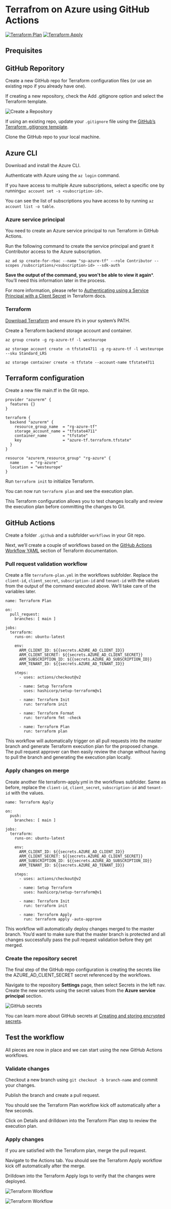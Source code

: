 # Terrafrom on Azure using GitHub Actions

[![Terraform Plan](https://github.com/thomaskrampe/TFonAzure/actions/workflows/terraform-plan.yml/badge.svg)](https://github.com/thomaskrampe/TFonAzure/actions/workflows/terraform-plan.yml)
[![Terraform Apply](https://github.com/thomaskrampe/TFonAzure/actions/workflows/terraform-apply.yml/badge.svg)](https://github.com/thomaskrampe/TFonAzure/actions/workflows/terraform-apply.yml)

## Prequisites

## GitHub Reporitory

Create a new GitHub repo for Terraform configuration files (or use an existing repo if you already have one).

If creating a new repository, check the Add .gitignore option and select the Terraform template.

![Create a Repository](/images/GitHubActions_001.png)

If using an existing repo, update your `.gitignore` file using the [GitHub’s Terraform .gitignore template][1].

Clone the GitHub repo to your local machine.

## Azure CLI

Download and install the Azure CLI.

Authenticate with Azure using the `az login` command.

If you have access to multiple Azure subscriptions, select a specific one by running`az account set -s <subscription-id>`.

You can see the list of subscriptions you have access to by running `az account list -o table`.

### Azure service principal

You need to create an Azure service principal to run Terraform in GitHub Actions.

Run the following command to create the service principal and grant it Contributor access to the Azure subscription.

```language-hcl
az ad sp create-for-rbac --name "sp-azure-tf" --role Contributor --scopes /subscriptions/<subscription-id> --sdk-auth
```

**Save the output of the command, you won't be able to view it again***. You’ll need this information later in the process.

For more information, please refer to [Authenticating using a Service Principal with a Client Secret][2] in Terraform docs.

### Terraform

[Download Terraform][3] and ensure it’s in your system’s PATH.

Create a Terraform backend storage account and container.

```language-hcl
az group create -g rg-azure-tf -l westeurope

az storage account create -n tfstate4711 -g rg-azure-tf -l westeurope --sku Standard_LRS

az storage container create -n tfstate --account-name tfstate4711
```

## Terraform configuration

Create a new file main.tf in the Git repo.

```language-hcl
provider "azurerm" {
  features {}
}

terraform {
  backend "azurerm" {
    resource_group_name  = "rg-azure-tf"
    storage_account_name = "tfstate4711"
    container_name       = "tfstate"
    key                  = "azure-tf.terraform.tfstate"
  }
}

resource "azurerm_resource_group" "rg-azure" {
  name     = "rg-azure"
  location = "westeurope"
}
```

Run `terraform init` to initialize Terraform.

You can now run `terraform plan` and see the execution plan.

This Terraform configuration allows you to test changes locally and review the execution plan before committing the changes to Git.

## GitHub Actions

Create a folder `.github` and a subfolder `workflows` in your Git repo.

Next, we’ll create a couple of workflows based on the [GitHub Actions Workflow YAML][4] section of Terraform documentation.

### Pull request validation workflow

Create a file `terraform-plan.yml` in the workflows subfolder. Replace the `client-id`, `client_secret`, `subscription-id` and `tenant-id` with the values from the output of the command executed above. We’ll take care of the variables  later.

```language-yaml
name: Terraform Plan

on:
  pull_request:
    branches: [ main ]

jobs:
  terraform:
    runs-on: ubuntu-latest

    env:
      ARM_CLIENT_ID: ${{secrets.AZURE_AD_CLIENT_ID}}
      ARM_CLIENT_SECRET: ${{secrets.AZURE_AD_CLIENT_SECRET}}
      ARM_SUBSCRIPTION_ID: ${{secrets.AZURE_AD_SUBSCRIPTION_ID}}
      ARM_TENANT_ID: ${{secrets.AZURE_AD_TENANT_ID}}

    steps:
      - uses: actions/checkout@v2

      - name: Setup Terraform
        uses: hashicorp/setup-terraform@v1

      - name: Terraform Init
        run: terraform init

      - name: Terraform Format
        run: terraform fmt -check

      - name: Terraform Plan
        run: terraform plan
```

This workflow will automatically trigger on all pull requests into the master branch and generate Terraform execution plan for the proposed change. The pull request approver can then easily review the change without having to pull the branch and generating the execution plan locally.

### Apply changes on merge

Create another file terraform-apply.yml in the workflows subfolder. Same as before, replace the `client-id`, `client_secret`, `subscription-id` and `tenant-id` with the values.

```language-yaml
name: Terraform Apply

on:
  push:
    branches: [ main ]

jobs:
  terraform:
    runs-on: ubuntu-latest

    env:
      ARM_CLIENT_ID: ${{secrets.AZURE_AD_CLIENT_ID}}
      ARM_CLIENT_SECRET: ${{secrets.AZURE_AD_CLIENT_SECRET}}
      ARM_SUBSCRIPTION_ID: ${{secrets.AZURE_AD_SUBSCRIPTION_ID}}
      ARM_TENANT_ID: ${{secrets.AZURE_AD_TENANT_ID}}

    steps:
      - uses: actions/checkout@v2

      - name: Setup Terraform
        uses: hashicorp/setup-terraform@v1

      - name: Terraform Init
        run: terraform init

      - name: Terraform Apply
        run: terraform apply -auto-approve
```

This workflow will automatically deploy changes merged to the master branch. You’d want to make sure that the master branch is protected and all changes successfully pass the pull request validation before they get merged.

### Create the repository secret

The final step of the GitHub repo configuration is creating the secrets like the AZURE_AD_CLIENT_SECRET secret referenced by the workflows.

Navigate to the repository **Settings** page, then select Secrets in the left nav. Create the new secrets using the secret values from the **Azure service principal** section.

![GitHub secrets](images/GitHubActions_002.png)

You can learn more about GitHub secrets at [Creating and storing encrypted secrets][5].

## Test the workflow

All pieces are now in place and we can start using the new GitHub Actions workflows.

### Validate changes

Checkout a new branch using `git checkout -b branch-name` and commit your changes.

Publish the branch and create a pull request.

You should see the Terraform Plan workflow kick off automatically after a few seconds.

Click on Details and drilldown into the Terraform Plan step to review the execution plan.

### Apply changes

If you are satisfied with the Terraform plan, merge the pull request.

Navigate to the Actions tab. You should see the Terraform Apply workflow kick off automatically after the merge.

Drilldown into the Terraform Apply logs to verify that the changes were deployed.

![Terraform Workflow](images/GitHubActions_003.png)

![Terraform Workflow](images/GitHubActions_004.png)

[1]: https://github.com/github/gitignore/blob/master/Terraform.gitignore
[2]: https://www.terraform.io/docs/providers/azurerm/guides/service_principal_client_secret.html
[3]: https://www.terraform.io/downloads.html
[4]: https://www.terraform.io/docs/github-actions/setup-terraform.html#github-actions-workflow-yaml
[5]: https://docs.github.com/en/actions/configuring-and-managing-workflows/creating-and-storing-encrypted-secrets
